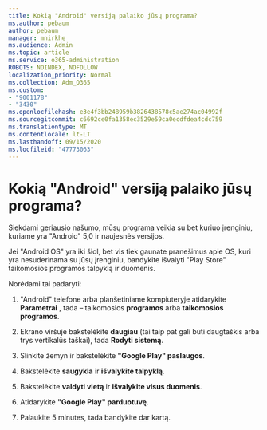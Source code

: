 ```yaml
---
title: Kokią "Android" versiją palaiko jūsų programa?
ms.author: pebaum
author: pebaum
manager: mnirkhe
ms.audience: Admin
ms.topic: article
ms.service: o365-administration
ROBOTS: NOINDEX, NOFOLLOW
localization_priority: Normal
ms.collection: Adm_O365
ms.custom:
- "9001178"
- "3430"
ms.openlocfilehash: e3e4f3bb248959b3826438578c5ae274ac04992f
ms.sourcegitcommit: c6692ce0fa1358ec3529e59ca0ecdfdea4cdc759
ms.translationtype: MT
ms.contentlocale: lt-LT
ms.lasthandoff: 09/15/2020
ms.locfileid: "47773063"
---
```

# <a name="what-version-of-android-does-your-app-support"></a>Kokią "Android" versiją palaiko jūsų programa?

Siekdami geriausio našumo, mūsų programa veikia su bet kuriuo įrenginiu, kuriame yra "Android" 5,0 ir naujesnės versijos.

Jei "Android OS" yra iki šiol, bet vis tiek gaunate pranešimus apie OS, kuri yra nesuderinama su jūsų įrenginiu, bandykite išvalyti "Play Store" taikomosios programos talpyklą ir duomenis.

Norėdami tai padaryti: 

1. "Android" telefone arba planšetiniame kompiuteryje atidarykite **Parametrai** , tada – taikomosios **programos** arba **taikomosios programos**.

2. Ekrano viršuje bakstelėkite **daugiau** (tai taip pat gali būti daugtaškis arba trys vertikalūs taškai), tada **Rodyti sistemą**. 

3. Slinkite žemyn ir bakstelėkite **"Google Play" paslaugos**. 

4. Bakstelėkite **saugykla** ir **išvalykite talpyklą**. 

5. Bakstelėkite **valdyti vietą** ir **išvalykite visus duomenis**. 

6. Atidarykite **"Google Play" parduotuvę**. 

7. Palaukite 5 minutes, tada bandykite dar kartą. 